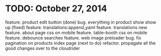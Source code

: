 # TODO: October 27, 2014
feature. product edit button (done)
bug. everything in product show show up (fixed)
feature. translations:append_yaml
feature. translations new
feature. about page css on mobile
feature. table-booth css on mobile
feature. debounce searches
feature. web image preloader
bug. fix pagination on products index page (next to do)
refactor. propagate all the good changes over to the cloudrider